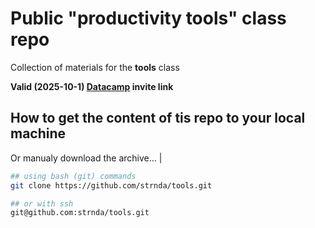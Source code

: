 # Public "productivity tools" class repo  

Collection of materials for the **tools** class

**Valid (2025-10-1)
[Datacamp](https://www.datacamp.com/groups/shared_links/015a2cd543ee041a76271b79bb5fabcffdd2218af701771165671a3ba4df0696)
invite link**

## How to get the content of tis repo to your local machine

Or manualy download the archive… |

``` bash
## using bash (git) commands
git clone https://github.com/strnda/tools.git

## or with ssh
git@github.com:strnda/tools.git
```
